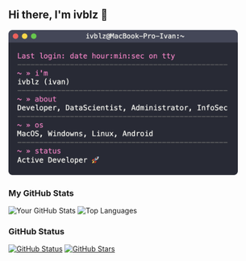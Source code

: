 ## Hi there, I'm ivblz 👋

<a href="https://ivblz.github.io/ivblz/terminal.html">
  <img src="terminal.png" width="455">
</a>

### My GitHub Stats
![Your GitHub Stats](https://github-readme-stats.vercel.app/api?username=ivblz&show_icons=true&theme=radical) ![Top Languages](https://github-readme-stats.vercel.app/api/top-langs/?username=ivblz&layout=donut&theme=radical)

### GitHub Status
[![GitHub Status](https://img.shields.io/github/followers/ivblz?label=Followers&style=social)](https://github.com/ivblz)
[![GitHub Stars](https://img.shields.io/github/stars/ivblz?label=Stars&style=social)](https://github.com/ivblz)

